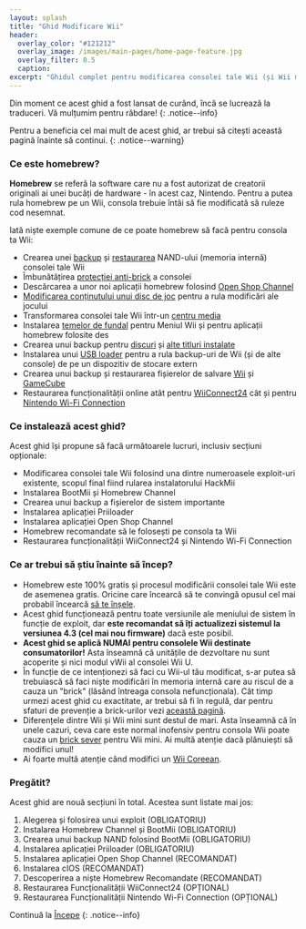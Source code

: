 ```yaml
---
layout: splash
title: "Ghid Modificare Wii"
header:
  overlay_color: "#121212"
  overlay_image: /images/main-pages/home-page-feature.jpg
  overlay_filter: 0.5
  caption:
excerpt: "Ghidul complet pentru modificarea consolei tale Wii (și Wii mini)."
---
```


Din moment ce acest ghid a fost lansat de curând, încă se lucrează la traduceri. Vă mulțumim pentru răbdare!
{: .notice--info}

Pentru a beneficia cel mai mult de acest ghid, ar trebui să citești această pagină înainte să continui.
{: .notice--warning}

### Ce este homebrew?

**Homebrew** se referă la software care nu a fost autorizat de creatorii originali ai unei bucăți de hardware - în acest caz, Nintendo. Pentru a putea rula homebrew pe un Wii, consola trebuie întâi să fie modificată să ruleze cod nesemnat.

Iată niște exemple comune de ce poate homebrew să facă pentru consola ta Wii:

+ Crearea unei [backup](bootmii) și [restaurarea](bootmiirecover) NAND-ului (memoria internă) consolei tale Wii
+ Îmbunătățirea [protecției anti-brick](priiloader) a consolei
+ Descărcarea a unor noi aplicații homebrew folosind [Open Shop Channel](osc)
+ [Modificarea conținutului unui disc de joc](riivolution) pentru a rula modificări ale jocului
+ Transformarea consolei tale Wii într-un [centru media](wiimc)
+ Instalarea [temelor de fundal](themes) pentru Meniul Wii și pentru aplicații homebrew folosite des
+ Crearea unui backup pentru [discuri](dump-games) și [alte titluri instalate](dump-wads)
+ Instalarea unui [USB loader](wii-loaders) pentru a rula backup-uri de Wii (și de alte console) de pe un dispozitiv de stocare extern
+ Crearea unui backup și restaurarea fișierelor de salvare [Wii](wii-saves) și [GameCube](gcsaves)
+ Restaurarea funcționalității online atât pentru [WiiConnect24](wiiconnect24) cât și pentru [Nintendo Wi-Fi Connection](wiimmfi)

### Ce instalează acest ghid?

Acest ghid își propune să facă următoarele lucruri, inclusiv secțiuni opționale:

+ Modificarea consolei tale Wii folosind una dintre numeroasele exploit-uri existente, scopul final fiind rularea instalatorului HackMii
+ Instalarea BootMii și Homebrew Channel
+ Crearea unui backup a fișierelor de sistem importante
+ Instalarea aplicației Priiloader
+ Instalarea aplicației Open Shop Channel
+ Homebrew recomandate să le folosești pe consola ta Wii
+ Restaurarea funcționalității WiiConnect24 și Nintendo Wi-Fi Connection

### Ce ar trebui să știu înainte să încep?

+ Homebrew este 100% gratis și procesul modificării consolei tale Wii este de asemenea gratis. Oricine care încearcă să te convingă opusul cel mai probabil încearcă [să te înșele](https://hbc.hackmii.com/scam).
+ Acest ghid funcționează pentru toate versiunile ale meniului de sistem în funcție de exploit, dar **este recomandat să îți actualizezi sistemul la versiunea 4.3 (cel mai nou firmware)** dacă este posibil.
+ **Acest ghid se aplică NUMAI pentru consolele Wii destinate consumatorilor!** Asta înseamnă că unitățile de dezvoltare nu sunt acoperite și nici modul vWii al consolei Wii U.
+ În funcție de ce intenționezi să faci cu Wii-ul tău modificat, s-ar putea să trebuiască să faci niște modificări în memoria internă care au riscul de a cauza un "brick" (lăsând întreaga consola nefuncționala). Cât timp urmezi acest ghid cu exactitate, ar trebui să fi în regulă, dar pentru sfaturi de prevenție a brick-urilor vezi [această pagină](bricks#brick-prevention).
+ Diferențele dintre Wii și Wii mini sunt destul de mari. Asta înseamnă că în unele cazuri, ceva care este normal inofensiv pentru consola Wii poate cauza un [brick sever](bricks#wi-fi-brick) pentru Wii mini. Ai multă atenție dacă plănuiești să modifici unul!
+ Ai foarte multă atenție când modifici un [Wii Coreean](bricks#korean-kiierror-003-brick).

### Pregătit?

Acest ghid are nouă secțiuni în total. Acestea sunt listate mai jos:

1. Alegerea și folosirea unui exploit (OBLIGATORIU)
1. Instalarea Homebrew Channel și BootMii (OBLIGATORIU)
1. Crearea unui backup NAND folosind BootMii (OBLIGATORIU)
1. Instalarea aplicației Priiloader (OBLIGATORIU)
1. Instalarea aplicației Open Shop Channel (RECOMANDAT)
1. Instalarea cIOS (RECOMANDAT)
1. Descoperirea a niște Homebrew Recomandate (RECOMANDAT)
1. Restaurarea Funcționalității WiiConnect24 (OPȚIONAL)
1. Restaurarea Funcționalității Nintendo Wi-Fi Connection (OPȚIONAL)

Continuă la [Începe](get-started)
{: .notice--info}
